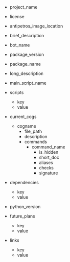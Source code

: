 - project_name
- license

- antipetros_image_location
- brief_description
- bot_name
- package_version
- package_name
- long_description
- main_script_name
- scripts
  - key
  - value
- current_cogs
  - cogname
    - file_path
    - description
    - commands
      - command_name
        - is_hidden
        - short_doc
        - aliases
        - checks
        - signature
- dependencies
  - key
  - value
- python_version
- future_plans
  - key
  - value
- links
  - key
  - value